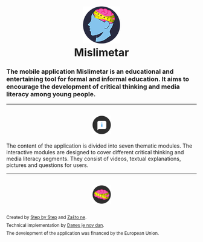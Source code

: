 <h1 align="center">
  <img width="98" height="98" src="docs/assets/logo.png" alt="logo">
  <br>
  Mislimetar
</h1>


### The mobile application Mislimetar is an educational and entertaining tool for formal and informal education. It aims to encourage the development of critical thinking and media literacy among young people.

---

<h2 align="center">
  <img width="49" height="49" src="docs/assets/info.png" alt="info">
</h2>

The content of the application is divided into seven thematic modules. The interactive modules are designed to cover different critical thinking and media literacy segments. They consist of videos, textual explanations, pictures and questions for users.

---

<h2 align="center">
  <img width="49" height="49" src="docs/assets/brain.png" alt="modules">
</h2>

<sub>Created by [Step by Step](https://sbs.ba/) and [Zašto ne](https://zastone.ba/).<br>
Technical implementation by [Danes je nov dan](https://danesjenovdan.si/).<br>
The development of the application was financed by the European Union.</sub>
